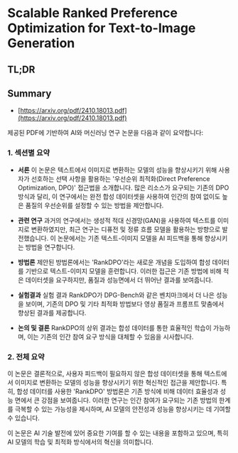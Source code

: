 # Scalable Ranked Preference Optimization for Text-to-Image Generation
## TL;DR
## Summary
- [https://arxiv.org/pdf/2410.18013.pdf](https://arxiv.org/pdf/2410.18013.pdf)

제공된 PDF에 기반하여 AI와 머신러닝 연구 논문을 다음과 같이 요약합니다:

### 1. 섹션별 요약

- **서론**
  이 논문은 텍스트에서 이미지로 변환하는 모델의 성능을 향상시키기 위해 사용자가 선호하는 선택 사항을 활용하는 '우선순위 최적화(Direct Preference Optimization, DPO)' 접근법을 소개합니다. 많은 리소스가 요구되는 기존의 DPO 방식과 달리, 이 연구에서는 완전 합성 데이터셋을 사용하여 인간의 참여 없이도 높은 품질의 우선순위를 설정할 수 있는 방법을 제안합니다.

- **관련 연구**
  과거의 연구에서는 생성적 적대 신경망(GAN)을 사용하여 텍스트를 이미지로 변환하였지만, 최근 연구는 디퓨전 및 정류 흐름 모델을 활용하는 방향으로 발전했습니다. 이 논문에서는 기존 텍스트-이미지 모델을 AI 피드백을 통해 향상시키는 방법을 연구합니다.

- **방법론**
  제안된 방법론에서는 'RankDPO'라는 새로운 개념을 도입하여 합성 데이터를 기반으로 텍스트-이미지 모델을 훈련합니다. 이러한 접근은 기존 방법에 비해 적은 데이터셋을 요구하지만, 품질과 성능면에서 더 뛰어난 결과를 보여줍니다.

- **실험결과**
  실험 결과 RankDPO가 DPG-Bench와 같은 벤치마크에서 더 나은 성능을 보이며, 기존의 DPO 및 기타 최적화 방법보다 영상 품질과 프롬프트 맞춤에서 향상된 결과를 제공합니다.

- **논의 및 결론**
  RankDPO의 상위 결과는 합성 데이터를 통한 효율적인 학습이 가능하며, 이는 기존의 인간 참여 요구 방식을 대체할 수 있음을 시사합니다.

### 2. 전체 요약

이 논문은 결론적으로, 사용자 피드백이 필요하지 않은 합성 데이터셋을 통해 텍스트에서 이미지로 변환하는 모델의 성능을 향상시키기 위한 혁신적인 접근을 제안합니다. 특히, 합성 데이터를 사용한 'RankDPO' 방법론은 기존 방식에 비해 데이터 효율성과 성능 면에서 큰 강점을 보여줍니다. 이러한 연구는 인간 참여가 요구되는 기존 방법의 한계를 극복할 수 있는 가능성을 제시하며, AI 모델의 안전성과 성능을 향상시키는 데 기여할 수 있습니다.

이 논문은 AI 기술 발전에 있어 중요한 기여를 할 수 있는 내용을 포함하고 있으며, 특히 AI 모델의 학습 및 최적화 방식에서의 혁신을 의미합니다.